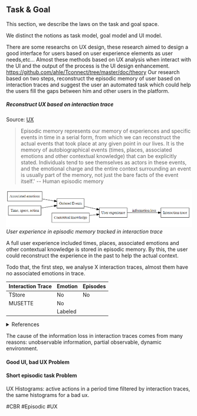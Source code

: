 ## Task & Goal

This section, we describe the laws on the task and goal space.

We distinct the notions as task model, goal model and UI model.

There are some researchs on UX design, these research aimed to design a good interface for users based on user experience elements as user needs,etc...
Almost these methods based on UX analysis when interact with the UI and the output of the process is the UI design enhancement.
https://github.com/ahle/Tconnect/tree/master/doc/theory
Our research based on two steps, reconstruct the episodic memory of user based on interaction traces and suggest the user an automated task which could help the users fill the gaps between him and other users in the platform.

##### Reconstruct UX based on interaction trace

Source: [UX](http://www.usabilis.com/definition-ux-experience-utilisateur-user-experience/)

> Episodic memory represents our memory of experiences and specific events in time in a serial form, from which we can reconstruct the
> actual events that took place at any given point in our lives.
> It is the memory of autobiographical events (times, places, associated emotions and other contextual knowledge) that can be explicitly
> stated.
> Individuals tend to see themselves as actors in these events, and the emotional charge and the entire context surrounding an event is
> usually part of the memory, not just the bare facts of the event itself.'
> --  Human episodic memory

![Episodic memory](image/UX.png)
*User experience in episodic memory tracked in interaction trace*

A full user experience included times, places, associated emotions and other contextual knowledge is stored in episodic memory.
By this, the user could reconstruct the experience in the past to help the actual context.

Todo that, the first step, we analyse X interaction traces, almost them have no associated emotions in trace.

| Interaction Trace | Emotion   | Episodes |
| ----------------- | -------   | -------- |
| TStore            |   No      |     No   |
| MUSETTE           |   No      |          |
|                   |   Labeled |          |

<details>
<summary>References</summary>
<p>
@misc{Microsof95:online, <br/>
author = {},<br/>
title = {Microsoft Word - ch1 LundMille.doc},<br/>
howpublished = {\url{http://liris.cnrs.fr/Documents/Liris-3967.pdf}},<br/>
month = {},<br/>
year = {},<br/>
note = {(Accessed on 05/08/2017)}
}
</p>

</details>

The cause of the information loss in interaction traces comes from many reasons: unobservable information, partial observable, dynamic environment.

#### Good UI, bad UX Problem




#### Short episodic task Problem






UX Histograms: active actions in a period time filtered by interaction traces, the same histograms for a bad ux.









#CBR
#Episodic
#UX
